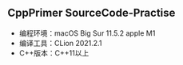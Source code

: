 ## CppPrimer SourceCode-Practise

* 编程环境：macOS Big Sur 11.5.2 apple M1
* 编译工具：CLion 2021.2.1
* C++版本：C++11以上
